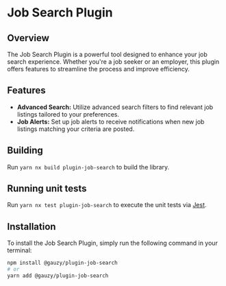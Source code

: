 # Job Search Plugin

## Overview

The Job Search Plugin is a powerful tool designed to enhance your job search experience. Whether you're a job seeker or an employer, this plugin offers features to streamline the process and improve efficiency.

## Features

- **Advanced Search:** Utilize advanced search filters to find relevant job listings tailored to your preferences.
- **Job Alerts:** Set up job alerts to receive notifications when new job listings matching your criteria are posted.

## Building

Run `yarn nx build plugin-job-search` to build the library.

## Running unit tests

Run `yarn nx test plugin-job-search` to execute the unit tests via [Jest](https://jestjs.io).

## Installation

To install the Job Search Plugin, simply run the following command in your terminal:

```bash
npm install @gauzy/plugin-job-search
# or
yarn add @gauzy/plugin-job-search
```
